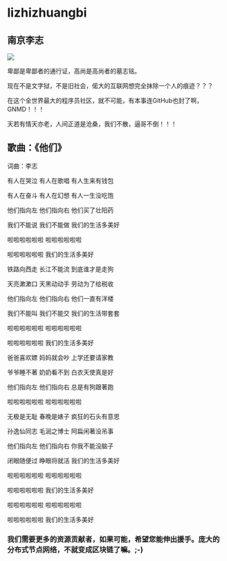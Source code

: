 # lizhizhuangbi

## 南京李志

![](http://img.zcool.cn/community/0120eb598c1106a801215603bc51aa.PNG@2o.jpg)

卑鄙是卑鄙者的通行证，高尚是高尚者的墓志铭。

现在不是文字狱，不是旧社会，偌大的互联网想完全抹除一个人的痕迹？？？

在这个全世界最大的程序员社区，就不可能，有本事连GitHub也封了啊，GNMD！！！

天若有情天亦老，人间正道是沧桑，我们不散，逼哥不倒！！！

## 歌曲：《他们》

词曲：李志

有人在哭泣  有人在歌唱   有人生来有钱包

有人在奋斗  有人在幻想   有人一生没吃饱

他们指向左  他们指向右   他们买了壮阳药

我们不能说  我们不能做   我们的生活多美好

啦啦啦啦啦啦    啦啦啦啦啦啦

啦啦啦啦啦啦    我们的生活多美好

铁路向西走  长江不能流   到底谁才是走狗

天亮漱漱口  天黑动动手   劳动为了给税收

他们指向左  他们指向右  他们一直有洋楼

我们不能叫  我们不能交  我们的生活带套套

啦啦啦啦啦啦    啦啦啦啦啦啦

啦啦啦啦啦啦    我们的生活多美好

爸爸喜欢嫖  妈妈就会吵  上学还要请家教

爷爷睡不著  奶奶看不到  白衣天使真是好

他们指向左  他们指向右  总是有狗跟著跑

啦啦啦啦啦啦    啦啦啦啦啦啦

无极是无耻  春晚是婊子  疯狂的石头有意思

孙逸仙同志  毛润之博士  阿扁闲著没吊事

他们指向左  他们指向右  你我不能没脑子

闭眼随便过  睁眼将就活  我们的生活多美好

啦啦啦啦啦啦    啦啦啦啦啦啦

啦啦啦啦啦啦    我们的生活多美好

啦啦啦啦啦啦    啦啦啦啦啦啦

啦啦啦啦啦啦    我们的生活多美好

### 我们需要更多的资源贡献者，如果可能，希望您能伸出援手。庞大的分布式节点网络，不就变成区块链了嘛。;-)
